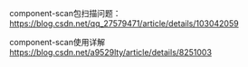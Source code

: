 component-scan包扫描问题：
https://blog.csdn.net/qq_27579471/article/details/103042059

component-scan使用详解  
https://blog.csdn.net/a9529lty/article/details/8251003